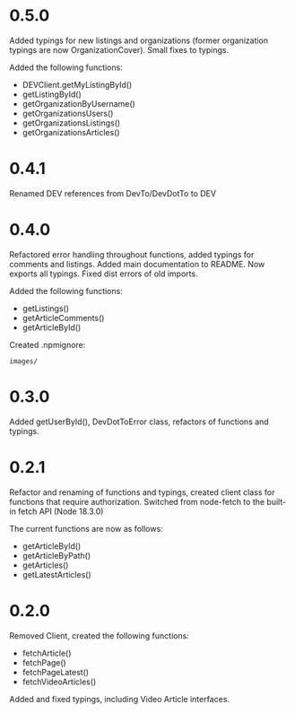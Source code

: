 # 0.5.0
Added typings for new listings and organizations (former organization typings are now OrganizationCover). Small fixes to typings.

Added the following functions:
- DEVClient.getMyListingById()
- getListingById()
- getOrganizationByUsername()
- getOrganizationsUsers()
- getOrganizationsListings()
- getOrganizationsArticles()


# 0.4.1
Renamed DEV references from DevTo/DevDotTo to DEV

# 0.4.0
Refactored error handling throughout functions, added typings for comments and listings. Added main documentation to README. Now exports all typings. Fixed dist errors of old imports.

Added the following functions:
- getListings()
- getArticleComments()
- getArticleById()

Created .npmignore:

```
images/
```

# 0.3.0
Added getUserById(), DevDotToError class, refactors of functions and typings.

# 0.2.1
Refactor and renaming of functions and typings, created client class for functions
that require authorization. Switched from node-fetch to the built-in fetch API (Node 18.3.0)

The current functions are now as follows:
- getArticleById()
- getArticleByPath()
- getArticles()
- getLatestArticles()


# 0.2.0
Removed Client, created the following functions:
- fetchArticle()
- fetchPage()
- fetchPageLatest()
- fetchVideoArticles()

Added and fixed typings, including Video Article interfaces.